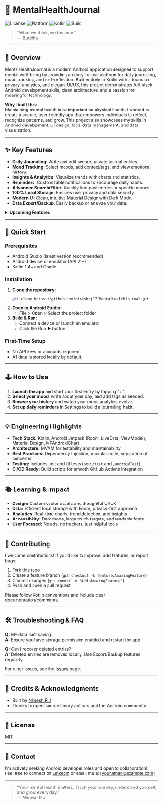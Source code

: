 # 🧠 MentalHealthJournal

![License](https://img.shields.io/github/license/nimeshrj17/MentalHealthJournal)
![Platform](https://img.shields.io/badge/platform-Android-blue)
![Kotlin](https://img.shields.io/badge/language-Kotlin-orange)
![Build](https://img.shields.io/badge/build-passing-brightgreen)

> “What we think, we become.”  
> — Buddha

---

## 🌟 Overview

MentalHealthJournal is a modern Android application designed to support mental well-being by providing an easy-to-use platform for daily journaling, mood tracking, and self-reflection. Built entirely in Kotlin with a focus on privacy, analytics, and elegant UI/UX, this project demonstrates full-stack Android development skills, clean architecture, and a passion for meaningful technology.

**Why I built this:**  
Maintaining mental health is as important as physical health. I wanted to create a secure, user-friendly app that empowers individuals to reflect, recognize patterns, and grow. This project also showcases my skills in Android development, UI design, local data management, and data visualization.

---

## ✨ Key Features

- **Daily Journaling**: Write and edit secure, private journal entries.
- **Mood Tracking**: Select moods, add context/tags, and view emotional history.
- **Insights & Analytics**: Visualize trends with charts and statistics.
- **Reminders**: Customizable notifications to encourage daily habits.
- **Advanced Search/Filter**: Quickly find past entries or specific moods.
- **100% Local Storage**: Ensures user privacy and data security.
- **Modern UI**: Clean, intuitive Material Design with Dark Mode.
- **Data Export/Backup**: Easily backup or analyze your data.

<details>
  <summary><strong>Upcoming Features</strong></summary>

- Secure cloud sync (optional)
- Voice-to-text journaling
- Integration with wearable health data
- Community resources
</details>

---

## 🚀 Quick Start

### Prerequisites

- Android Studio (latest version recommended)
- Android device or emulator (API 21+)
- Kotlin 1.4+ and Gradle

### Installation

1. **Clone the repository:**
   ```bash
   git clone https://github.com/nimeshrj17/MentalHealthJournal.git
   ```
2. **Open in Android Studio:**
   - File > Open > Select the project folder
3. **Build & Run:**
   - Connect a device or launch an emulator
   - Click the Run ▶️ button

### First-Time Setup

- No API keys or accounts required.
- All data is stored locally by default.

---

## 🕹️ How to Use

1. **Launch the app** and start your first entry by tapping "+".
2. **Select your mood**, write about your day, and add tags as needed.
3. **Browse your history** and watch your mood analytics evolve.
4. **Set up daily reminders** in Settings to build a journaling habit.

---

## 💡 Engineering Highlights

- **Tech Stack:** Kotlin, Android Jetpack (Room, LiveData, ViewModel), Material Design, MPAndroidChart
- **Architecture:** MVVM for testability and maintainability
- **Best Practices:** Dependency Injection, modular code, separation of concerns
- **Testing:** Includes unit and UI tests (see `/test` and `/androidTest`)
- **CI/CD Ready:** Build scripts for smooth GitHub Actions integration

---

## 📚 Learning & Impact

- **Design:** Custom vector assets and thoughtful UI/UX
- **Data:** Efficient local storage with Room, privacy-first approach
- **Analytics:** Real-time charts, trend detection, and insights
- **Accessibility:** Dark mode, large touch targets, and readable fonts
- **User Focused:** No ads, no trackers, just helpful tools

---

## 🤝 Contributing

I welcome contributions! If you’d like to improve, add features, or report bugs:

1. Fork this repo
2. Create a feature branch (`git checkout -b feature/AmazingFeature`)
3. Commit changes (`git commit -m 'Add AmazingFeature'`)
4. Push and open a pull request

Please follow Kotlin conventions and include clear documentation/comments.

---

## 🛠️ Troubleshooting & FAQ

**Q:** My data isn't saving.  
**A:** Ensure you have storage permission enabled and restart the app.

**Q:** Can I recover deleted entries?  
**A:** Deleted entries are removed locally. Use Export/Backup features regularly.

For other issues, see the [Issues](https://github.com/nimeshrj17/MentalHealthJournal/issues) page.

---

## 🙌 Credits & Acknowledgments

- Built by [Nimesh R J](https://github.com/nimeshrj17)
- Thanks to open-source library authors and the Android community

---

## 📄 License

[MIT](LICENSE)

---

## 👋 Contact

I’m actively seeking Android developer roles and open to collaboration!  
Feel free to connect on [LinkedIn](https://www.linkedin.com/in/your-linkedin/) or email me at [your.email@example.com]

---

> “Your mental health matters. Track your journey, understand yourself, and grow every day.”  
> _— Nimesh R J_
